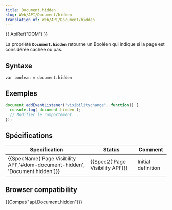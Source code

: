 ```yaml
---
title: Document.hidden
slug: Web/API/Document/hidden
translation_of: Web/API/Document/hidden
---
```

{{ ApiRef("DOM") }}

La propriété **`Document.hidden`** retourne un Booléen qui indique si la page est considérée cachée ou pas.

## Syntaxe

    var boolean = document.hidden

## Exemples

```js
document.addEventListener("visibilitychange", function() {
  console.log( document.hidden );
  // Modifier le comportement...
});
```

## Spécifications

| Specification                                                                                            | Status                                       | Comment            |
| -------------------------------------------------------------------------------------------------------- | -------------------------------------------- | ------------------ |
| {{SpecName('Page Visibility API','#dom-document-hidden', 'Document.hidden')}} | {{Spec2('Page Visibility API')}} | Initial definition |

## Browser compatibility

{{Compat("api.Document.hidden")}}
